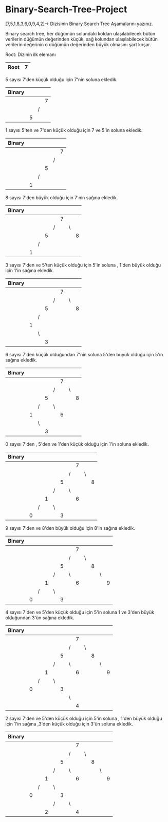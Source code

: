 # Binary-Search-Tree-Project

[7,5,1,8,3,6,0,9,4,2]-> Dizisinin Binary Search Tree Aşamalarını yazınız.

Binary search tree, her düğümün solundaki koldan ulaşılabilecek bütün verilerin düğümün değerinden küçük, sağ kolundan ulaşılabilecek bütün verilerin değerinin o düğümün değerinden büyük olmasını şart koşar.

Root: Dizinin ilk elemanı

|Root| 7 |
|----|---|

5 sayısı 7'den küçük olduğu için 7'nin soluna ekledik.

|Binary|    |    |    |
|------|----|----|----|
|      |    |    |  7 |
|      |    |  / |    |
|      | 5  |    |    |

1 sayısı 5'ten ve 7'den küçük olduğu için 7 ve 5'in soluna ekledik.

|Binary|    |    |    |    |    |
|------|----|----|----|----|----|
|      |    |    |    |    | 7  |
|      |    |    |    |  / |    |
|      |    |    | 5  |    |    |
|      |    | /  |    |    |    |
|      |  1 |    |    |    |    |

8 sayısı 7'den büyük olduğu için 7'nin sağına ekledik.

|Binary|    |    |    |    |    |    |    |
|------|----|----|----|----|----|----|----|
|      |    |    |    |    | 7  |    |    |
|      |    |    |    |  / |    | \  |    |
|      |    |    | 5  |    |    |    | 8  |
|      |    | /  |    |    |    |    |    |
|      |  1 |    |    |    |    |    |    |

3 sayısı 7'den ve 5'ten küçük olduğu için 5'in soluna , 1'den büyük olduğu için 1'in sağına ekledik.

|Binary|    |    |    |    |    |    |    |
|------|----|----|----|----|----|----|----|
|      |    |    |    |    | 7  |    |    |
|      |    |    |    |  / |    | \  |    |
|      |    |    | 5  |    |    |    | 8  |
|      |    | /  |    |    |    |    |    |
|      |  1 |    |    |    |    |    |    |
|      |    | \  |    |    |    |    |    |
|      |    |    |  3 |    |    |    |    |

6 sayısı 7'den küçük olduğundan 7'nin soluna 5'den büyük olduğu için 5'in sağına ekledik.

|Binary|    |    |    |    |    |    |    |
|------|----|----|----|----|----|----|----|
|      |    |    |    |    | 7  |    |    |
|      |    |    |    |  / |    | \  |    |
|      |    |    | 5  |    |    |    | 8  |
|      |    | /  |    |  \ |    |    |    |
|      |  1 |    |    |    |  6 |    |    |
|      |    | \  |    |    |    |    |    |
|      |    |    |  3 |    |    |    |    |


0 sayısı 7'den , 5'den ve 1'den küçük olduğu için 1'in soluna ekledik.

|Binary|    |    |    |    |    |    |    |    |    |
|------|----|----|----|----|----|----|----|----|----|
|      |    |    |    |    |    |    | 7  |    |    |
|      |    |    |    |    |    |  / |    | \  |    |
|      |    |    |    |    | 5  |    |    |    | 8  |
|      |    |    |    | /  |    |  \ |    |    |    |
|      |    |    |  1 |    |    |    |  6 |    |    |
|      |    |  / |    | \  |    |    |    |    |    |
|      |  0 |    |    |    |  3 |    |    |    |    |

9 sayısı 7'den ve 8'den büyük olduğu için 8'in sağına ekledik.

|Binary|    |    |    |    |    |    |    |    |    |    |    |
|------|----|----|----|----|----|----|----|----|----|----|----|
|      |    |    |    |    |    |    | 7  |    |    |    |    |
|      |    |    |    |    |    |  / |    | \  |    |    |    |
|      |    |    |    |    | 5  |    |    |    | 8  |    |    |
|      |    |    |    | /  |    |  \ |    |    |    | \  |    |
|      |    |    |  1 |    |    |    |  6 |    |    |    | 9  |
|      |    |  / |    | \  |    |    |    |    |    |    |    |
|      |  0 |    |    |    |  3 |    |    |    |    |    |    |

4 sayısı 7'den ve 5'den küçük olduğu için 5'in soluna 1 ve 3'den büyük olduğundan 3'ün sağına ekledik.


|Binary|    |    |    |    |    |    |    |    |    |    |    |
|------|----|----|----|----|----|----|----|----|----|----|----|
|      |    |    |    |    |    |    | 7  |    |    |    |    |
|      |    |    |    |    |    |  / |    | \  |    |    |    |
|      |    |    |    |    | 5  |    |    |    | 8  |    |    |
|      |    |    |    | /  |    |  \ |    |    |    | \  |    |
|      |    |    |  1 |    |    |    |  6 |    |    |    | 9  |
|      |    |  / |    | \  |    |    |    |    |    |    |    |
|      |  0 |    |    |    |  3 |    |    |    |    |    |    |
|      |    |    |    |    |    |  \ |    |    |    |    |    |
|      |    |    |    |    |    |    |  4 |    |    |    |    |

2 sayısı 7'den ve 5'den küçük olduğu için 5'in soluna , 1'den büyük olduğu için 1'in sağına ,3'den küçük olduğu için 3'ün soluna ekledik.


|Binary|    |    |    |    |    |    |    |    |    |    |    |
|------|----|----|----|----|----|----|----|----|----|----|----|
|      |    |    |    |    |    |    | 7  |    |    |    |    |
|      |    |    |    |    |    |  / |    | \  |    |    |    |
|      |    |    |    |    | 5  |    |    |    | 8  |    |    |
|      |    |    |    | /  |    |  \ |    |    |    | \  |    |
|      |    |    |  1 |    |    |    |  6 |    |    |    | 9  |
|      |    |  / |    | \  |    |    |    |    |    |    |    |
|      |  0 |    |    |    |  3 |    |    |    |    |    |    |
|      |    |    |    |  / |    |  \ |    |    |    |    |    |
|      |    |    |  2 |    |    |    |  4 |    |    |    |    |


